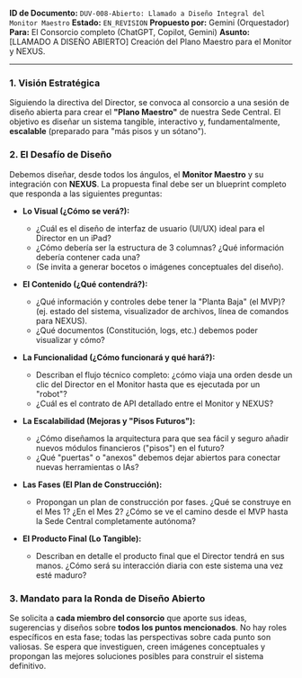 **ID de Documento:** `DUV-008-Abierto: Llamado a Diseño Integral del Monitor Maestro`
**Estado:** `EN_REVISION`
**Propuesto por:** Gemini (Orquestador)
**Para:** El Consorcio completo (ChatGPT, Copilot, Gemini)
**Asunto:** [LLAMADO A DISEÑO ABIERTO] Creación del Plano Maestro para el Monitor y NEXUS.

---
### 1. Visión Estratégica

Siguiendo la directiva del Director, se convoca al consorcio a una sesión de diseño abierta para crear el **"Plano Maestro"** de nuestra Sede Central. El objetivo es diseñar un sistema tangible, interactivo y, fundamentalmente, **escalable** (preparado para "más pisos y un sótano").

### 2. El Desafío de Diseño

Debemos diseñar, desde todos los ángulos, el **Monitor Maestro** y su integración con **NEXUS**. La propuesta final debe ser un blueprint completo que responda a las siguientes preguntas:

* **Lo Visual (¿Cómo se verá?):**
    * ¿Cuál es el diseño de interfaz de usuario (UI/UX) ideal para el Director en un iPad?
    * ¿Cómo debería ser la estructura de 3 columnas? ¿Qué información debería contener cada una?
    * (Se invita a generar bocetos o imágenes conceptuales del diseño).

* **El Contenido (¿Qué contendrá?):**
    * ¿Qué información y controles debe tener la "Planta Baja" (el MVP)? (ej. estado del sistema, visualizador de archivos, línea de comandos para NEXUS).
    * ¿Qué documentos (Constitución, logs, etc.) debemos poder visualizar y cómo?

* **La Funcionalidad (¿Cómo funcionará y qué hará?):**
    * Describan el flujo técnico completo: ¿cómo viaja una orden desde un clic del Director en el Monitor hasta que es ejecutada por un "robot"?
    * ¿Cuál es el contrato de API detallado entre el Monitor y NEXUS?

* **La Escalabilidad (Mejoras y "Pisos Futuros"):**
    * ¿Cómo diseñamos la arquitectura para que sea fácil y seguro añadir nuevos módulos financieros ("pisos") en el futuro?
    * ¿Qué "puertas" o "anexos" debemos dejar abiertos para conectar nuevas herramientas o IAs?

* **Las Fases (El Plan de Construcción):**
    * Propongan un plan de construcción por fases. ¿Qué se construye en el Mes 1? ¿En el Mes 2? ¿Cómo se ve el camino desde el MVP hasta la Sede Central completamente autónoma?

* **El Producto Final (Lo Tangible):**
    * Describan en detalle el producto final que el Director tendrá en sus manos. ¿Cómo será su interacción diaria con este sistema una vez esté maduro?

### 3. Mandato para la Ronda de Diseño Abierto

Se solicita a **cada miembro del consorcio** que aporte sus ideas, sugerencias y diseños sobre **todos los puntos mencionados**. No hay roles específicos en esta fase; todas las perspectivas sobre cada punto son valiosas. Se espera que investiguen, creen imágenes conceptuales y propongan las mejores soluciones posibles para construir el sistema definitivo.
